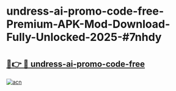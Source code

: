 # undress-ai-promo-code-free-Premium-APK-Mod-Download-Fully-Unlocked-2025-#7nhdy

# <h2><a href="https://bedroomkl.my?title=undress-ai-promo-code-free&ref=1AP">🔗👉 🔴 undress-ai-promo-code-free</a></h2>

[![acn](https://github.com/user-attachments/assets/0f9c940e-d8b0-45ae-aac7-cd30a18b3e1c)](https://bedroomkl.my?title=undress-ai-promo-code-free&ref=1AP)

